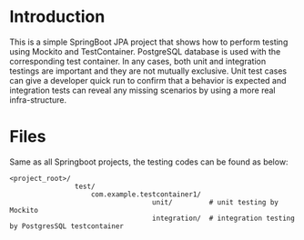 # Introduction
This is a simple SpringBoot JPA project that shows how to perform testing using Mockito and TestContainer.
PostgreSQL database is used with the corresponding test container. 
In any cases, both unit and integration testings are important and they are not mutually exclusive.
Unit test cases can give a developer quick run to confirm that a behavior is expected and integration tests can reveal any missing scenarios by using a more real infra-structure.

# Files
Same as all Springboot projects, the testing codes can be found as below:
```requirements
<project_root>/
                test/
                    com.example.testcontainer1/
                                   unit/         # unit testing by Mockito
                                   integration/  # integration testing by PostgresSQL testcontainer
                                   
```

